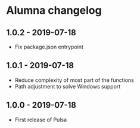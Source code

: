 # Alumna changelog

## 1.0.2 - 2019-07-18

* Fix package.json entrypoint

## 1.0.1 - 2019-07-18

* Reduce complexity of most part of the functions
* Path adjustment to solve Windows support

## 1.0.0 - 2019-07-18

* First release of Pulsa